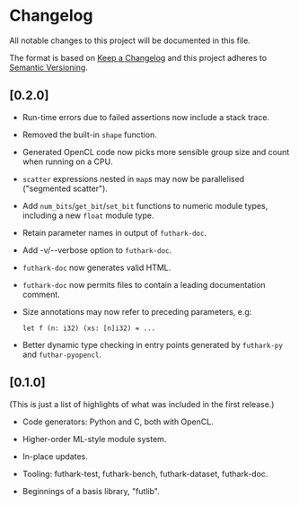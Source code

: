 # Changelog

All notable changes to this project will be documented in this file.

The format is based on [Keep a Changelog](http://keepachangelog.com/en/1.0.0/)
and this project adheres to [Semantic Versioning](http://semver.org/spec/v2.0.0.html).

## [0.2.0]

  * Run-time errors due to failed assertions now include a stack
    trace.

  * Removed the built-in `shape` function.

  * Generated OpenCL code now picks more sensible group size and count
    when running on a CPU.

  * `scatter` expressions nested in `map`s may now be parallelised
    ("segmented scatter").

  * Add `num_bits`/`get_bit`/`set_bit` functions to numeric module
    types, including a new `float` module type.

  * Retain parameter names in output of `futhark-doc`.

  * Add -v/--verbose option to `futhark-doc`.

  * `futhark-doc` now generates valid HTML.

  * `futhark-doc` now permits files to contain a leading documentation
    comment.

  * Size annotations may now refer to preceding parameters, e.g:

        let f (n: i32) (xs: [n]i32) = ...

  * Better dynamic type checking in entry points generated by
    `futhark-py` and `futhar-pyopencl`.

## [0.1.0]

  (This is just a list of highlights of what was included in the first
   release.)

  * Code generators: Python and C, both with OpenCL.

  * Higher-order ML-style module system.

  * In-place updates.

  * Tooling: futhark-test, futhark-bench, futhark-dataset, futhark-doc.

  * Beginnings of a basis library, "futlib".
